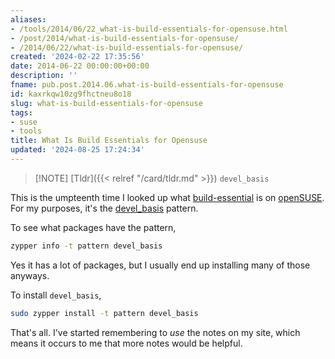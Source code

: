 ```yaml
---
aliases:
- /tools/2014/06/22_what-is-build-essentials-for-opensuse.html
- /post/2014/what-is-build-essentials-for-opensuse/
- /2014/06/22/what-is-build-essentials-for-opensuse/
created: '2024-02-22 17:35:56'
date: 2014-06-22 00:00:00+00:00
description: ''
fname: pub.post.2014.06.what-is-build-essentials-for-opensuse
id: kaxrkqw10zg9fhctneu8o18
slug: what-is-build-essentials-for-opensuse
tags:
- suse
- tools
title: What Is Build Essentials for Opensuse
updated: '2024-08-25 17:24:34'
---
```


> [!NOTE] [Tldr]({{< relref "/card/tldr.md" >}})
> `devel_basis`

<!--more-->

This is the umpteenth time I looked up what [build-essential](http://packages.ubuntu.com/trusty/build-essential) is on [openSUSE](http://opensuse.org).
For my purposes, it's the [devel_basis](http://software.opensuse.org/package/patterns-openSUSE-devel_basis) pattern.

To see what packages have the pattern,

```sh
zypper info -t pattern devel_basis
```

Yes it has a lot of packages, but I usually end up installing many of those anyways.

To install `devel_basis`,

```sh
sudo zypper install -t pattern devel_basis
```

That's all. I've started remembering to *use* the notes on my site, which  means it occurs to me that more notes would be helpful.